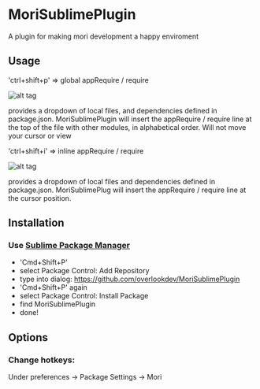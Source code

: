 # MoriSublimePlugin
A plugin for making mori development a happy enviroment

## Usage
'ctrl+shift+p' => global appRequire / require

![alt tag](https://raw.githubusercontent.com/overlookdev/MoriSublimePlugin/master/images/ctrlShiftP.gif)

provides a dropdown of local files, and dependencies defined in package.json.
MoriSublimePlugin will insert the appRequire / require line at the top of the file with other modules, in alphabetical order.
Will not move your cursor or view

'ctrl+shift+i' => inline appRequire / require

![alt tag](https://raw.githubusercontent.com/overlookdev/MoriSublimePlugin/master/images/ctrlShiftI.gif)

provides a dropdown of local files and dependencies defined in package.json.
MoriSublimePlug will insert the appRequire / require line at the cursor position.

## Installation
### Use [Sublime Package Manager](http://wbond.net/sublime_packages/package_control)

* 'Cmd+Shift+P'
* select Package Control: Add Repository
* type into dialog: https://github.com/overlookdev/MoriSublimePlugin
* 'Cmd+Shift+P' again
* select Package Control: Install Package
* find MoriSublimePlugin
* done!

## Options
### Change hotkeys:
Under preferences -> Package Settings -> Mori


